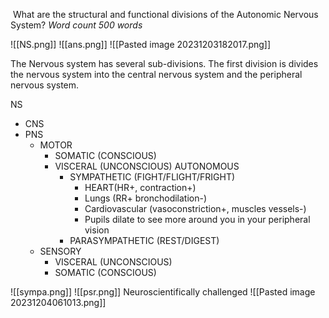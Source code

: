  What are the structural and functional divisions of the Autonomic Nervous System? _Word count 500 words_

![[NS.png]]
![[ans.png]]
![[Pasted image 20231203182017.png]]

The Nervous system has several sub-divisions.   The first division is divides the nervous system into the central nervous system and the peripheral nervous system.

NS
- CNS
- PNS
	- MOTOR
		- SOMATIC (CONSCIOUS)
		- VISCERAL (UNCONSCIOUS) AUTONOMOUS
			- SYMPATHETIC (FIGHT/FLIGHT/FRIGHT)
				- HEART(HR+, contraction+)
				- Lungs (RR+ bronchodilation-)
				- Cardiovascular (vasoconstriction+, muscles vessels-)
				- Pupils dilate to see more around you in your peripheral vision
			- PARASYMPATHETIC (REST/DIGEST)
	- SENSORY
		-  VISCERAL (UNCONSCIOUS)
		- SOMATIC (CONSCIOUS)

![[sympa.png]]
![[psr.png]]
Neuroscientifically challenged
![[Pasted image 20231204061013.png]]

